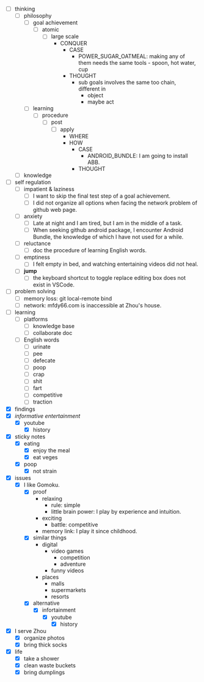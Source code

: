 - [ ] thinking
    - [ ] philosophy
        - [ ] goal achievement
            - [ ] atomic
                - [ ] large scale
                    - CONQUER
                        - CASE
                            - POWER_SUGAR_OATMEAL: making any of them needs the same tools - spoon, hot water, cup 
                        - THOUGHT
                            - sub goals involves the same too chain, different in 
                                - object
                                - maybe act
        - [ ] learning
            - [ ] procedure
                - [ ] post
                    - [ ] apply
                        - WHERE
                        - HOW
                            - CASE
                                - ANDROID_BUNDLE: I am going to install ABB.
                            - THOUGHT
    - [ ] knowledge
- [ ] self regulation
    - [ ] impatient & laziness
        - [ ] I want to skip the final test step of a goal achievement.
        - [ ] I did not organize all options when facing the network problem of github web page.
    - [ ] anxiety
        - [ ] Late at night and I am tired, but I am in the middle of a task.
        - [ ] When seeking github android package, I encounter Android Bundle, the knowledge of which I have not used for a while.
    - [ ] reluctance
        - [ ] doc the procedure of learning English words.
    - [ ] emptiness
        - [ ] I felt empty in bed, and watching entertaining videos did not heal.
    - [ ] **jump**
        - [ ] the keyboard shortcut to toggle replace editing box does not exist in VSCode.
- [ ] problem solving
    - [ ] memory loss: git local-remote bind
    - [ ] network: mfdy66.com is inaccessible at Zhou's house.
- [ ] learning
    - [ ] platforms
        - [ ] knowledge base
        - [ ] collaborate doc
    - [ ] English words
        - [ ] urinate
        - [ ] pee
        - [ ] defecate
        - [ ] poop
        - [ ] crap
        - [ ] shit
        - [ ] fart
        - [ ] competitive
        - [ ] traction
- [x] findings
- [x] *informative entertainment*
    - [x] youtube
        - [x] history
- [x] sticky notes
    - [x] eating
        - [x] enjoy the meal
        - [x] eat veges
    - [x] poop
        - [x] not strain
- [x] issues
    - [x] I like Gomoku.
        - [x] proof
            - relaxing
                - rule: simple
                - little brain power: I play by experience and intuition. 
            - exciting
                - battle: competitive
            - memory link: I play it since childhood.
        - [x] similar things
            - digital
                - video games
                    - competition
                    - adventure
                - funny videos
            - places
                - malls
                - supermarkets
                - resorts
        - [x] alternative
            - [x] infortainment
                - [x] youtube
                    - [x] history
- [x] I serve Zhou
    - [x] organize photos
    - [x] bring thick socks
- [x] life
    - [x] take a shower
    - [x] clean waste buckets
    - [x] bring dumplings